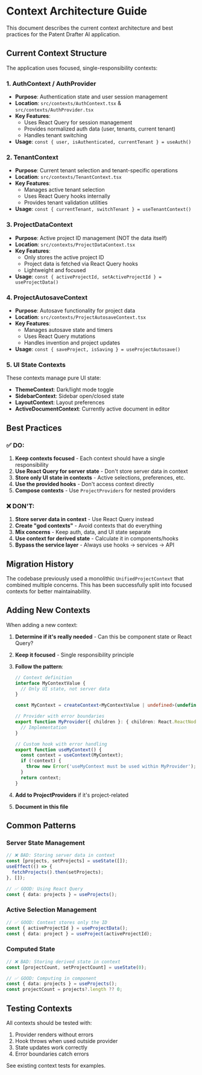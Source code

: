 # Context Architecture Guide

This document describes the current context architecture and best practices for the Patent Drafter AI application.

## Current Context Structure

The application uses focused, single-responsibility contexts:

### 1. **AuthContext** / **AuthProvider**
- **Purpose**: Authentication state and user session management
- **Location**: `src/contexts/AuthContext.tsx` & `src/contexts/AuthProvider.tsx`
- **Key Features**:
  - Uses React Query for session management
  - Provides normalized auth data (user, tenants, current tenant)
  - Handles tenant switching
- **Usage**: `const { user, isAuthenticated, currentTenant } = useAuth()`

### 2. **TenantContext**
- **Purpose**: Current tenant selection and tenant-specific operations
- **Location**: `src/contexts/TenantContext.tsx`
- **Key Features**:
  - Manages active tenant selection
  - Uses React Query hooks internally
  - Provides tenant validation utilities
- **Usage**: `const { currentTenant, switchTenant } = useTenantContext()`

### 3. **ProjectDataContext**
- **Purpose**: Active project ID management (NOT the data itself)
- **Location**: `src/contexts/ProjectDataContext.tsx`
- **Key Features**:
  - Only stores the active project ID
  - Project data is fetched via React Query hooks
  - Lightweight and focused
- **Usage**: `const { activeProjectId, setActiveProjectId } = useProjectData()`

### 4. **ProjectAutosaveContext**
- **Purpose**: Autosave functionality for project data
- **Location**: `src/contexts/ProjectAutosaveContext.tsx`
- **Key Features**:
  - Manages autosave state and timers
  - Uses React Query mutations
  - Handles invention and project updates
- **Usage**: `const { saveProject, isSaving } = useProjectAutosave()`

### 5. **UI State Contexts**
These contexts manage pure UI state:
- **ThemeContext**: Dark/light mode toggle
- **SidebarContext**: Sidebar open/closed state
- **LayoutContext**: Layout preferences
- **ActiveDocumentContext**: Currently active document in editor

## Best Practices

### ✅ DO:
1. **Keep contexts focused** - Each context should have a single responsibility
2. **Use React Query for server state** - Don't store server data in context
3. **Store only UI state in contexts** - Active selections, preferences, etc.
4. **Use the provided hooks** - Don't access context directly
5. **Compose contexts** - Use `ProjectProviders` for nested providers

### ❌ DON'T:
1. **Store server data in context** - Use React Query instead
2. **Create "god contexts"** - Avoid contexts that do everything
3. **Mix concerns** - Keep auth, data, and UI state separate
4. **Use context for derived state** - Calculate it in components/hooks
5. **Bypass the service layer** - Always use hooks → services → API

## Migration History

The codebase previously used a monolithic `UnifiedProjectContext` that combined multiple concerns. This has been successfully split into focused contexts for better maintainability.

## Adding New Contexts

When adding a new context:

1. **Determine if it's really needed** - Can this be component state or React Query?
2. **Keep it focused** - Single responsibility principle
3. **Follow the pattern**:
   ```typescript
   // Context definition
   interface MyContextValue {
     // Only UI state, not server data
   }
   
   const MyContext = createContext<MyContextValue | undefined>(undefined);
   
   // Provider with error boundaries
   export function MyProvider({ children }: { children: React.ReactNode }) {
     // Implementation
   }
   
   // Custom hook with error handling
   export function useMyContext() {
     const context = useContext(MyContext);
     if (!context) {
       throw new Error('useMyContext must be used within MyProvider');
     }
     return context;
   }
   ```

4. **Add to ProjectProviders** if it's project-related
5. **Document in this file**

## Common Patterns

### Server State Management
```typescript
// ❌ BAD: Storing server data in context
const [projects, setProjects] = useState([]);
useEffect(() => {
  fetchProjects().then(setProjects);
}, []);

// ✅ GOOD: Using React Query
const { data: projects } = useProjects();
```

### Active Selection Management
```typescript
// ✅ GOOD: Context stores only the ID
const { activeProjectId } = useProjectData();
const { data: project } = useProject(activeProjectId);
```

### Computed State
```typescript
// ❌ BAD: Storing derived state in context
const [projectCount, setProjectCount] = useState(0);

// ✅ GOOD: Computing in component
const { data: projects } = useProjects();
const projectCount = projects?.length ?? 0;
```

## Testing Contexts

All contexts should be tested with:
1. Provider renders without errors
2. Hook throws when used outside provider
3. State updates work correctly
4. Error boundaries catch errors

See existing context tests for examples. 